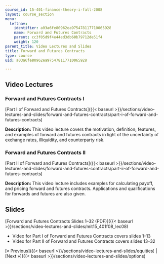 ```yaml
---
course_id: 15-401-finance-theory-i-fall-2008
layout: course_section
menu:
  leftnav:
    identifier: a03a6fe80962ea975478117710065928
    name: Forward and Futures Contracts
    parent: cc3f05d9f4e44ed3db60b79712de51f4
    weight: 120
parent_title: Video Lectures and Slides
title: Forward and Futures Contracts
type: course
uid: a03a6fe80962ea975478117710065928

---
```


Video Lectures
--------------

### Forward and Futures Contracts I

[Part I of Forward and Futures Contracts]({{< baseurl >}}/sections/video-lectures-and-slides/forward-and-futures-contracts/part-i-of-forward-and-futures-contracts)

**Description:** This video lecture covers the motivation, definition, features, and examples of forward and futures contracts in light of the uncertainty of exchange rates, illiquidity, and counterparty risk.

### Forward and Futures Contracts II

[Part II of Forward and Futures Contracts]({{< baseurl >}}/sections/video-lectures-and-slides/forward-and-futures-contracts/part-ii-of-forward-and-futures-contracts)

**Description:** This video lecture includes examples for calculating payoff, and pricing forward and futures contracts. Applications and qualifications for forwards and futures are also given.

Slides
------

[Forward and Futures Contracts Slides 1–32 (PDF)]({{< baseurl >}}/sections/video-lectures-and-slides/mit15_401f08_lec08)

*   Video for Part I of Forward and Futures Contracts covers slides 1–13
*   Video for Part II of Forward and Futures Contracts covers slides 13–32

[« Previous]({{< baseurl >}}/sections/video-lectures-and-slides/equities) | [Next »]({{< baseurl >}}/sections/video-lectures-and-slides/options)